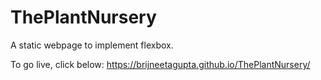 # ThePlantNursery
A static webpage to implement flexbox.

To go live, click below:
https://brijneetagupta.github.io/ThePlantNursery/
